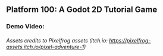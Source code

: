 ## Platform 100: A Godot 2D Tutorial Game

### Demo Video:


###### Assets credits to Pixelfrog assets (itch.io: https://pixelfrog-assets.itch.io/pixel-adventure-1)
